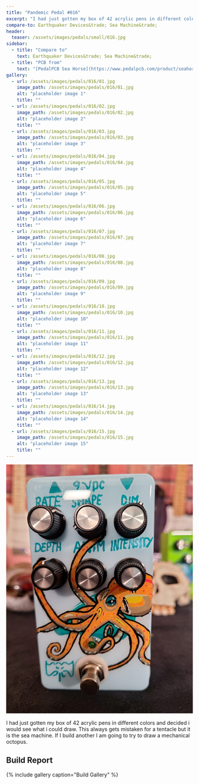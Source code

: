 ```yaml
---
title: "Pandemic Pedal #016"
excerpt: "I had just gotten my box of 42 acrylic pens in different colors and decided i would see what i could draw. This always gets mistaken for a tentacle but it is the sea machine. If I build another I am going to try to draw a mechanical octopus."
compare-to: Earthquaker Devices&trade; Sea Machine&trade;
header:
  teaser: /assets/images/pedals/small/016.jpg
sidebar:
  - title: "Compare to"
    text: Earthquaker Devices&trade; Sea Machine&trade;
  - title: "PCB from"
    text: "[PedalPCB Sea Horse](https://www.pedalpcb.com/product/seahorse/)"
gallery:
  - url: /assets/images/pedals/016/01.jpg
    image_path: /assets/images/pedals/016/01.jpg
    alt: "placeholder image 1"
    title: ""
  - url: /assets/images/pedals/016/02.jpg
    image_path: /assets/images/pedals/016/02.jpg
    alt: "placeholder image 2"
    title: ""
  - url: /assets/images/pedals/016/03.jpg
    image_path: /assets/images/pedals/016/03.jpg
    alt: "placeholder image 3"
    title: ""
  - url: /assets/images/pedals/016/04.jpg
    image_path: /assets/images/pedals/016/04.jpg
    alt: "placeholder image 4"
    title: ""
  - url: /assets/images/pedals/016/05.jpg
    image_path: /assets/images/pedals/016/05.jpg
    alt: "placeholder image 5"
    title: ""
  - url: /assets/images/pedals/016/06.jpg
    image_path: /assets/images/pedals/016/06.jpg
    alt: "placeholder image 6"
    title: ""
  - url: /assets/images/pedals/016/07.jpg
    image_path: /assets/images/pedals/016/07.jpg
    alt: "placeholder image 7"
    title: ""
  - url: /assets/images/pedals/016/08.jpg
    image_path: /assets/images/pedals/016/08.jpg
    alt: "placeholder image 8"
    title: ""
  - url: /assets/images/pedals/016/09.jpg
    image_path: /assets/images/pedals/016/09.jpg
    alt: "placeholder image 9"
    title: ""
  - url: /assets/images/pedals/016/10.jpg
    image_path: /assets/images/pedals/016/10.jpg
    alt: "placeholder image 10"
    title: ""
  - url: /assets/images/pedals/016/11.jpg
    image_path: /assets/images/pedals/016/11.jpg
    alt: "placeholder image 11"
    title: ""
  - url: /assets/images/pedals/016/12.jpg
    image_path: /assets/images/pedals/016/12.jpg
    alt: "placeholder image 12"
    title: ""
  - url: /assets/images/pedals/016/13.jpg
    image_path: /assets/images/pedals/016/13.jpg
    alt: "placeholder image 13"
    title: ""
  - url: /assets/images/pedals/016/14.jpg
    image_path: /assets/images/pedals/016/14.jpg
    alt: "placeholder image 14"
    title: ""
  - url: /assets/images/pedals/016/15.jpg
    image_path: /assets/images/pedals/016/15.jpg
    alt: "placeholder image 15"
    title: ""
---
```


![header](/assets/images/pedals/016.jpg)

I had just gotten my box of 42 acrylic pens in different colors and decided i would see what i could draw. This always gets mistaken for a tentacle but it is the sea machine. If I build another I am going to try to draw a mechanical octopus.

## Build Report ##

{% include gallery caption="Build Gallery" %}